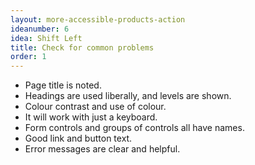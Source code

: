 ```yaml
---
layout: more-accessible-products-action
ideanumber: 6
idea: Shift Left
title: Check for common problems
order: 1
---
```


- Page title is noted.
- Headings are used liberally, and levels are shown.
- Colour contrast and use of colour.
- It will work with just a keyboard.
- Form controls and groups of controls all have names.
- Good link and button text.
- Error messages are clear and helpful.